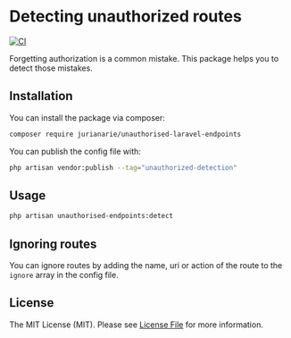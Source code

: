 # Detecting unauthorized routes

[![CI](https://github.com/JurianArie/unauthorised-laravel-endpoints/actions/workflows/ci.yml/badge.svg)](https://github.com/JurianArie/unauthorised-laravel-endpoints/actions/workflows/ci.yml)

Forgetting authorization is a common mistake. This package helps you to detect those mistakes.

## Installation

You can install the package via composer:

```bash
composer require jurianarie/unauthorised-laravel-endpoints
```

You can publish the config file with:

```bash
php artisan vendor:publish --tag="unauthorized-detection"
```

## Usage

```bash
php artisan unauthorised-endpoints:detect
```

## Ignoring routes
You can ignore routes by adding the name, uri or action of the route to the `ignore` array in the config file.

## License

The MIT License (MIT). Please see [License File](LICENSE) for more information.
